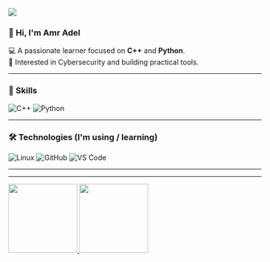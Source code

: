 [![](https://raw.githubusercontent.com/adamalston/adamalston/master/profile.gif)](https://github.com/Amr-Adel)

### 👋 Hi, I'm Amr Adel
💻 A passionate learner focused on **C++** and **Python**.  
🚀 Interested in Cybersecurity and building practical tools.

---

### 🧠 Skills

![C++](https://img.shields.io/badge/-C++-000?&logo=c%2b%2b&logoColor=00599C)
![Python](https://img.shields.io/badge/-Python-000?&logo=Python)

---

### 🛠 Technologies (I'm using / learning)

![Linux](https://img.shields.io/badge/-Linux-000?&logo=Linux)
![GitHub](https://img.shields.io/badge/-GitHub-000?&logo=GitHub)
![VS Code](https://img.shields.io/badge/-VS%20Code-000?&logo=Visual-Studio-Code)

---


---

<a href="https://github.com/Amr-Adel">
  <img height="137px" src="https://github-readme-stats.vercel.app/api?username=Amr-Adel&hide_title=true&hide_border=true&show_icons=true&include_all_commits=true&count_private=true&line_height=21&text_color=000&icon_color=000&bg_color=0,ea6161,ffc64d,fffc4d,52fa5a&theme=graywhite" />
  <img height="137px" src="https://github-readme-stats.vercel.app/api/top-langs/?username=Amr-Adel&hide=html&hide_title=true&hide_border=true&layout=compact&langs_count=6&text_color=000&icon_color=fff&bg_color=0,52fa5a,4dfcff,c64dff&theme=graywhite" />
</a>
